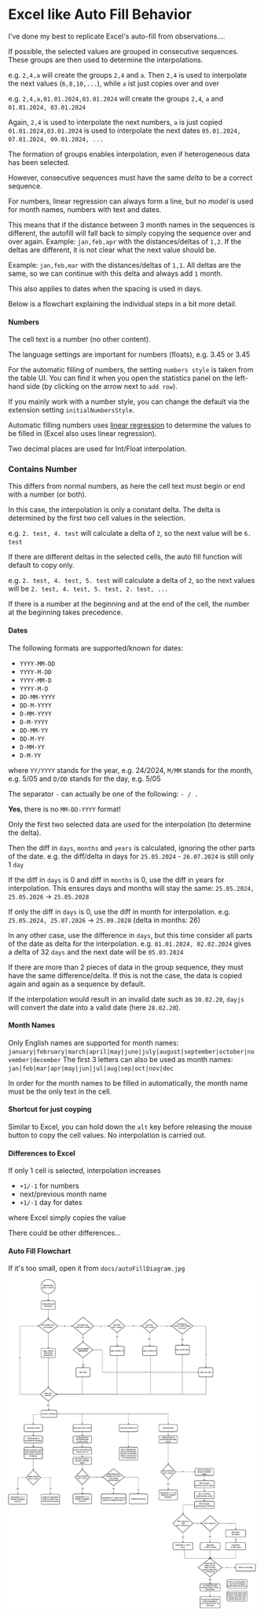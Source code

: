 # Excel like Auto Fill Behavior

I've done my best to replicate Excel's auto-fill from observations....

If possible, the selected values are grouped in consecutive sequences.
These groups are then used to determine the interpolations.

e.g. `2,4,a` will create the groups `2,4` and `a`.
Then `2,4` is used to interpolate the next values (`6,8,10,...`),
while `a` ist just copies over and over

e.g. `2,4,a,01.01.2024,03.01.2024` will create the groups `2,4`, `a` and `01.01.2024, 03.01.2024`

Again, `2,4` is used to interpolate the next numbers,
`a` is just copied
`01.01.2024,03.01.2024` is used to interpolate the next dates `05.01.2024, 07.01.2024, 09.01.2024, ...`


The formation of groups enables interpolation, even if heterogeneous data has been selected.

However, consecutive sequences must have the same *delta* to be a correct sequence.

For numbers, linear regression can always form a line, but no *model* is used for month names, numbers with text and dates.


This means that if the distance between 3 month names in the sequences is different, the autofill will fall back to simply copying the sequence over and over again.
Example: `jan,feb,apr` with the distances/deltas of `1,2`. If the deltas are different, it is not clear what the next value should be.

Example: `jan,feb,mar` with the distances/deltas of `1,1`. All deltas are the same, so we can continue with this delta and always add `1` month.

This also applies to dates when the spacing is used in days.

Below is a flowchart explaining the individual steps in a bit more detail.

#### Numbers

The cell text is a number (no other content).


The language settings are important for numbers (floats), e.g. 3.45 or 3.45

For the automatic filling of numbers, the setting `numbers style` is taken from the table UI. You can find it when you open the statistics panel on the left-hand side (by clicking on the arrow next to `add row`).

If you mainly work with a number style, you can change the default via the extension setting `initialNumbersStyle`.

Automatic filling numbers uses [linear regression](https://en.wikipedia.org/wiki/Linear_regression) to determine the values to be filled in (Excel also uses linear regression).

Two decimal places are used for Int/Float interpolation.

### Contains Number

This differs from normal numbers, as here the cell text must begin or end with a number (or both).

In this case, the interpolation is only a constant delta.
The delta is determined by the first two cell values in the selection.

e.g. `2. test, 4. test` will calculate a delta of `2`, so the next value will be `6. test`

If there are different deltas in the selected cells, the auto fill function will default to copy only.

e.g. `2. test, 4. test, 5. test` will calculate a delta of `2`, so the next values will be `2. test, 4. test, 5. test, 2. test, ...`

If there is a number at the beginning and at the end of the cell, the number at the beginning takes precedence.


#### Dates

The following formats are supported/known for dates:

- `YYYY-MM-DD`
- `YYYY-M-DD`
- `YYYY-MM-D`
- `YYYY-M-D`
- `DD-MM-YYYY`
- `DD-M-YYYY`
- `D-MM-YYYY`
- `D-M-YYYY`
- `DD-MM-YY`
- `DD-M-YY`
- `D-MM-YY`
- `D-M-YY`

where `YY/YYYY` stands for the year, e.g. 24/2024, `M/MM` stands for the month, e.g. 5/05 and `D/DD` stands for the day, e.g. 5/05

The separator `-` can actually be one of the following: `- / .`

**Yes**, there is no `MM-DD-YYYY` format!

Only the first two selected data are used for the interpolation (to determine the delta).


Then the diff in `days`, `months` and `years` is calculated, ignoring the other parts of the date.
e.g. the diff/delta in days for `25.05.2024` - `26.07.2024` is still only 1 `day`

If the diff in `days` is 0 and diff in `months` is 0, use the diff in years for interpolation.
This ensures days and months will stay the same: `25.05.2024, 25.05.2026` -> `25.05.2028`

If only the diff in `days` is 0, use the diff in month for interpolation.
e.g. `25.05.2024, 25.07.2026` -> `25.09.2028` (delta in months: 26)

In any other case, use the difference in `days`, but this time consider all parts of the date as delta for the interpolation.
e.g. `01.01.2024, 02.02.2024` gives a delta of 32 `days`
and the next date will be `05.03.2024`

If there are more than 2 pieces of data in the group sequence, they must have the same difference/delta.
If this is not the case, the data is copied again and again as a sequence by default.

If the interpolation would result in an invalid date such as `30.02.20`, `dayjs` will convert the date into a valid date (here `28.02.20`).

#### Month Names

Only English names are supported for month names: `january|february|march|april|may|june|july|august|september|october|november|december`
The first 3 letters can also be used as month names: `jan|feb|mar|apr|may|jun|jul|aug|sep|oct|nov|dec`

In order for the month names to be filled in automatically, the month name must be the only text in the cell.


#### Shortcut for just coyping

Similar to Excel, you can hold down the `alt` key before releasing the mouse button to copy the cell values. No interpolation is carried out.

#### Differences to Excel

If only 1 cell is selected, interpolation increases

- `+1/-1` for numbers
- next/previous month name
- `+1/-1` day for dates

where Excel simply copies the value

There could be other differences...


#### Auto Fill Flowchart

If it's too small, open it from `docs/autoFillDiagram.jpg`

![alt text](docs/autoFillDiagram.jpg)